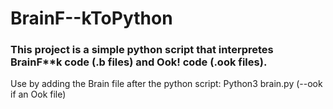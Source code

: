 # BrainF--kToPython

### This project is a simple python script that interpretes BrainF**k code (.b files) and Ook! code (.ook files).

Use by adding the Brain file after the python script:
Python3 brain.py <file> (--ook if an Ook file)